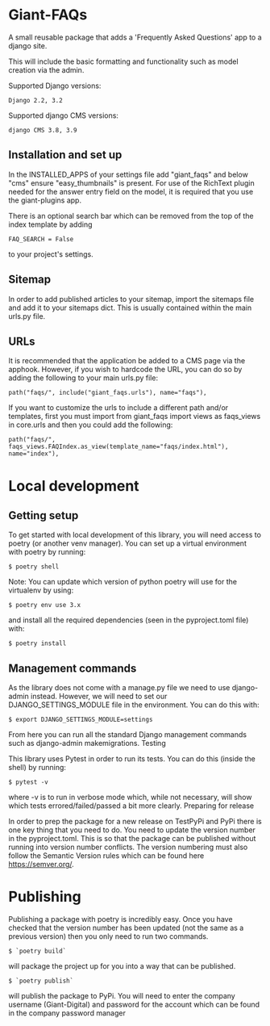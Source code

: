 # Giant-FAQs

A small reusable package that adds a 'Frequently Asked Questions' app to a django site.

This will include the basic formatting and functionality such as model creation via the admin.

Supported Django versions:

    Django 2.2, 3.2

Supported django CMS versions:

    django CMS 3.8, 3.9

## Installation and set up

In the INSTALLED_APPS of your settings file add "giant_faqs" and below "cms" ensure "easy_thumbnails" is present. For use of the RichText plugin needed for the answer entry field on the model, it is required that you use the giant-plugins app.

There is an optional search bar which can be removed from the top of the index template by adding 
    
    FAQ_SEARCH = False

to your project's settings.

## Sitemap

In order to add published articles to your sitemap, import the sitemaps file and add it to your sitemaps dict. This is usually contained within the main urls.py file.

## URLs

It is recommended that the application be added to a CMS page via the apphook. However, if you wish to hardcode the URL, you can do so by adding the following to your main urls.py file:


    path("faqs/", include("giant_faqs.urls"), name="faqs"),

If you want to customize the urls to include a different path and/or templates, first you must import from giant_faqs import views as faqs_views in core.urls and then you could add the following:

    path("faqs/", faqs_views.FAQIndex.as_view(template_name="faqs/index.html"), name="index"),



# Local development
## Getting setup

To get started with local development of this library, you will need access to poetry (or another venv manager). You can set up a virtual environment with poetry by running:

    $ poetry shell

Note: You can update which version of python poetry will use for the virtualenv by using:

    $ poetry env use 3.x

and install all the required dependencies (seen in the pyproject.toml file) with:

    $ poetry install

## Management commands

As the library does not come with a manage.py file we need to use django-admin instead. However, we will need to set our DJANGO_SETTINGS_MODULE file in the environment. You can do this with:

    $ export DJANGO_SETTINGS_MODULE=settings

From here you can run all the standard Django management commands such as django-admin makemigrations.
Testing

This library uses Pytest in order to run its tests. You can do this (inside the shell) by running:

    $ pytest -v

where -v is to run in verbose mode which, while not necessary, will show which tests errored/failed/passed a bit more clearly.
Preparing for release

In order to prep the package for a new release on TestPyPi and PyPi there is one key thing that you need to do. You need to update the version number in the pyproject.toml. This is so that the package can be published without running into version number conflicts. The version numbering must also follow the Semantic Version rules which can be found here https://semver.org/.
# Publishing

Publishing a package with poetry is incredibly easy. Once you have checked that the version number has been updated (not the same as a previous version) then you only need to run two commands.

    $ `poetry build`

will package the project up for you into a way that can be published.

    $ `poetry publish`

will publish the package to PyPi. You will need to enter the company username (Giant-Digital) and password for the account which can be found in the company password manager

